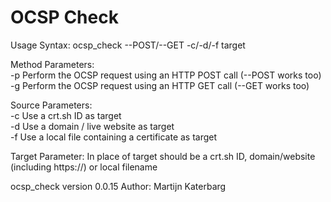 # OCSP Check

Usage Syntax: ocsp_check --POST/--GET -c/-d/-f target

Method Parameters:  
    -p      Perform the OCSP request using an HTTP POST call (--POST works too)  
    -g      Perform the OCSP request using an HTTP GET call (--GET works too)  

Source Parameters:  
    -c      Use a crt.sh ID as target  
    -d      Use a domain / live website as target  
    -f      Use a local file containing a certificate as target  

Target Parameter: In place of target should be a crt.sh ID, domain/website (including https://) or local filename

ocsp_check version 0.0.15
Author: Martijn Katerbarg